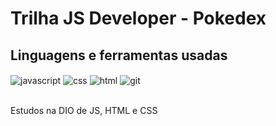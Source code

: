 # Trilha JS Developer - Pokedex


## Linguagens e ferramentas  usadas
<div >
       <img align="center" alt="javascript" src="https://img.shields.io/badge/JavaScript-F7DF1E?style=for-the-badge&logo=javascript&logoColor=black">
       <img align="center" alt="css" src="https://img.shields.io/badge/CSS-239120?&style=for-the-badge&logo=css3&logoColor=white">
     <img align="center" alt="html" src="https://img.shields.io/badge/HTML-239120?style=for-the-badge&logo=html5&logoColor=white">
     <img align="center" alt="git" src="https://img.shields.io/badge/GIT-E44C30?style=for-the-badge&logo=git&logoColor=white">
       
</div><br>



Estudos na DIO  de JS, HTML e CSS
